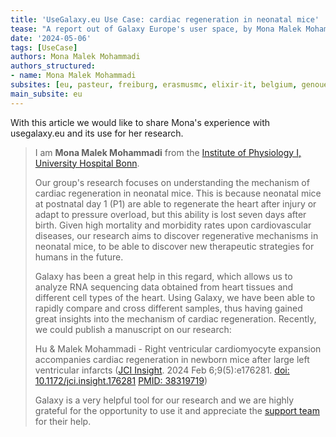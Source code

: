 ```yaml
---
title: 'UseGalaxy.eu Use Case: cardiac regeneration in neonatal mice'
tease: "A report out of Galaxy Europe's user space, by Mona Malek Mohammadi"
date: '2024-05-06'
tags: [UseCase]
authors: Mona Malek Mohammadi
authors_structured:
- name: Mona Malek Mohammadi
subsites: [eu, pasteur, freiburg, erasmusmc, elixir-it, belgium, genouest]
main_subsite: eu
---
```


With this article we would like to share Mona's experience with usegalaxy.eu and its use for her research.

>I am __Mona Malek Mohammadi__ from the [Institute of Physiology I, University Hospital Bonn](https://www.physiologie.uni-bonn.de/en/physiology?set_language=en).
>
>Our group's research focuses on understanding the mechanism of cardiac regeneration in neonatal mice. This is because neonatal mice at postnatal day 1 (P1) are able to regenerate the heart after injury or adapt to pressure overload, but this ability is lost seven days after birth. Given high mortality and morbidity rates upon cardiovascular diseases, our research aims to discover regenerative mechanisms in neonatal mice, to be able to discover new therapeutic strategies for humans in the future. 
>
>Galaxy has been a great help in this regard, which allows us to analyze RNA sequencing data obtained from heart tissues and different cell types of the heart. Using Galaxy, we have been able to rapidly compare and cross different samples, thus having gained great insights into the mechanism of cardiac regeneration. Recently, we could publish a manuscript on our research: 
>
>Hu & Malek Mohammadi - Right ventricular cardiomyocyte expansion accompanies cardiac regeneration in newborn mice after large left ventricular infarcts ([JCI Insight](https://insight.jci.org/articles/view/176281). 2024 Feb 6;9(5):e176281. [doi: 10.1172/jci.insight.176281](https://doi.org/10.1172/jci.insight.176281) [PMID: 38319719](https://pubmed.ncbi.nlm.nih.gov/38319719/))
>
>Galaxy is a very helpful tool for our research and we are highly grateful for the opportunity to use it and appreciate the [support team](https://usegalaxy-eu.github.io/people) for their help.

